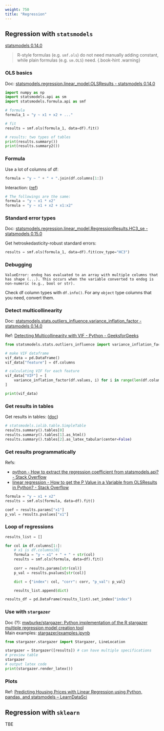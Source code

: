 ```yaml
---
weight: 750
title: "Regression"
---
```


## Regression with `statsmodels`

[statsmodels 0.14.0](https://www.statsmodels.org/stable/index.html)

> R-style formulas (e.g. `smf.ols`) do not need manually adding constant, while plain formulas (e.g. `sm.OLS`) need.
{.book-hint .warning}

### OLS basics

Doc: [statsmodels.regression.linear_model.OLSResults - statsmodels 0.14.0](https://www.statsmodels.org/stable/generated/statsmodels.regression.linear_model.OLSResults.html)

```python
import numpy as np
import statsmodels.api as sm
import statsmodels.formula.api as smf

# formula
formula_1 = "y ~ x1 + x2 + ..."

# fit
results = smf.ols(formula_1, data=df).fit()

# results: two types of tables
print(results.summary())
print(results.summary2())
```

### Formula

Use a lot of columns of df:

```python
formula = "y ~ " + " + ".join(df.columns[1:])
```

Interaction: \([ref](https://stackoverflow.com/a/35554431)\)

```python
# The followings are the same:
formula = "y ~ x1 * x2"
formula = "y ~ x1 + x2 + x1:x2"
```

### Standard error types

Doc: [statsmodels.regression.linear_model.RegressionResults.HC3_se - statsmodels 0.15.0](https://www.statsmodels.org/dev/generated/statsmodels.regression.linear_model.RegressionResults.HC3_se.html)

Get hetroskedasticity-robust standard errors:

```python
results = smf.ols(formula_1, data=df).fit(cov_type="HC3")
```

### Debugging

`ValueError: endog has evaluated to an array with multiple columns that has shape (...). This occurs when the variable converted to endog is non-numeric (e.g., bool or str).`

Check df column types with `df.info()`. For any `object` type columns that you need, convert them.


### Detect multicollinearity

Doc: [statsmodels.stats.outliers_influence.variance_inflation_factor - statsmodels 0.14.0](https://www.statsmodels.org/stable/generated/statsmodels.stats.outliers_influence.variance_inflation_factor.html)

Ref: [Detecting Multicollinearity with VIF - Python - GeeksforGeeks](https://www.geeksforgeeks.org/detecting-multicollinearity-with-vif-python/)

```python
from statsmodels.stats.outliers_influence import variance_inflation_factor

# make VIF dataframe
vif_data = pd.DataFrame()
vif_data["feature"] = df.columns

# calculating VIF for each feature
vif_data["VIF"] = [
    variance_inflation_factor(df.values, i) for i in range(len(df.columns))
]

print(vif_data)
```

### Get results in tables

Get results in tables: \([doc](https://www.statsmodels.org/stable/generated/statsmodels.iolib.table.SimpleTable.html)\)

```python
# statsmodels.iolib.table.SimpleTable
results.summary().tables[0]
results.summary().tables[1].as_html()
results.summary().tables[2].as_latex_tabular(center=False)
```

### Get results programmatically

Refs:

- [python - How to extract the regression coefficient from statsmodels.api? - Stack Overflow](https://stackoverflow.com/a/47388554/10668706)
- [linear regression - How to get the P Value in a Variable from OLSResults in Python? - Stack Overflow](https://stackoverflow.com/questions/41075098/how-to-get-the-p-value-in-a-variable-from-olsresults-in-python)

```python
formula = "y ~ x1 + x2"
results = smf.ols(formula, data=df).fit()

coef = results.params["x1"]
p_val = results.pvalues["x1"]
```

### Loop of regressions

```python
results_list = []

for col in df.columns[1:]:
    # x1 is df.columns[0]
    formula = "y ~ x1" + " + " + str(col)
    results = smf.ols(formula, data=df).fit()
    
    corr = results.params[str(col)]
    p_val = results.pvalues[str(col)]

    dict = {"index": col, "corr": corr, "p_val": p_val}

    results_list.append(dict)

results_df = pd.DataFrame(results_list).set_index("index")
```

### Use with `stargazer`

Doc \(?\): [mwburke/stargazer: Python implementation of the R stargazer multiple regression model creation tool](https://github.com/mwburke/stargazer)  
Main examples: [stargazer/examples.ipynb](https://github.com/mwburke/stargazer/blob/master/examples.ipynb)

```python
from stargazer.stargazer import Stargazer, LineLocation

stargazer = Stargazer([results]) # can have multiple specifications
# preview table
stargazer
# output latex code
print(stargazer.render_latex())
```

### Plots

Ref: [Predicting Housing Prices with Linear Regression using Python, pandas, and statsmodels – LearnDataSci](https://www.learndatasci.com/tutorials/predicting-housing-prices-linear-regression-using-python-pandas-statsmodels/)

## Regression with `sklearn`

TBE

